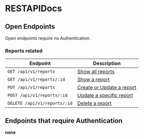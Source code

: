 # RESTAPIDocs 

## Open Endpoints

Open endpoints require no Authentication.

### Reports related

| Endpoint | Description |
|---------|-------------|
| `GET /api/v1/reports` | [Show all reports](reports/get.md) |
| `GET /api/v1/reports/:id` | [Show a report](reports/get.md) |
| `PUT /api/v1/reports` | [Create or Update a report](post.md) |
| `POST /api/v1/reports/:id` | [Update a specific report](reports/post.md) |
| `DELETE /api/v1/reports/:id` | [Delete a report](reports/delete.md) |

## Endpoints that require Authentication

**none**